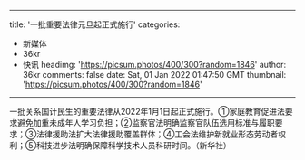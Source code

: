 
---
title: '一批重要法律元旦起正式施行'
categories: 
 - 新媒体
 - 36kr
 - 快讯
headimg: 'https://picsum.photos/400/300?random=1846'
author: 36kr
comments: false
date: Sat, 01 Jan 2022 01:47:50 GMT
thumbnail: 'https://picsum.photos/400/300?random=1846'
---

<div>   
一批关系国计民生的重要法律从2022年1月1日起正式施行。①家庭教育促进法要求避免加重未成年人学习负担；②监察官法明确监察官队伍选用标准与履职要求；③法律援助法扩大法律援助覆盖群体；④工会法维护新就业形态劳动者权利；⑤科技进步法明确保障科学技术人员科研时间。（新华社）  
</div>
            